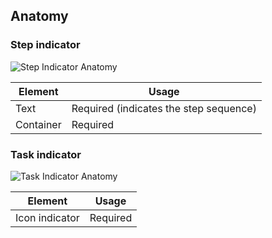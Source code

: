 ## Anatomy

### Step indicator

![Step Indicator Anatomy](/assets/components/stepper/indicator/step-indicator-anatomy.png)

| Element          | Usage                                           |
|------------------|-------------------------------------------------|
| Text             | Required (indicates the step sequence)          |
| Container        | Required                                        |


### Task indicator

![Task Indicator Anatomy](/assets/components/stepper/indicator/task-indicator-anatomy.png)

| Element          | Usage                              |
|------------------|------------------------------------|
| Icon indicator   | Required                           |
